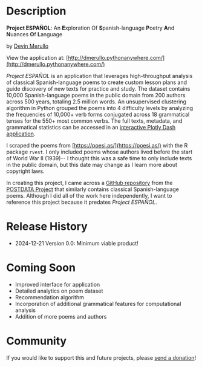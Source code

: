 # Description

**Project ESPAÑOL**: An **E**xploration Of **S**panish-language **P**oetry **A**nd **N**uances **O**f **L**anguage

by [Devin Merullo](https://dmerullo.github.io/)

View the application at: [http://dmerullo.pythonanywhere.com/](http://dmerullo.pythonanywhere.com/)

*Project ESPAÑOL* is an application that leverages high-throughput analysis of classical Spanish-language poems to create custom lesson plans and guide discovery of new texts for practice and study. The dataset contains 10,000 Spanish-language poems in the public domain from 200 authors across 500 years, totaling 2.5 million words. An unsupervised clustering algorithm in Python grouped the poems into 4 difficulty levels by analyzing the frequencies of 10,000+ verb forms conjugated across 18 grammatical tenses for the 550+ most common verbs. The full texts, metadata, and grammatical statistics can be accessed in an [interactive Plotly Dash application](http://dmerullo.pythonanywhere.com/). 

I scraped the poems from [https://poesi.as/](https://poesi.as/) with the R package `rvest`. I only included poems whose authors lived before the start of World War II (1939)-- I thought this was a safe time to only include texts in the public domain, but this date may change as I learn more about copyright laws. 

In creating this project, I came across a [GitHub repository](https://github.com/linhd-postdata/poesi.as) from the [POSTDATA Project](https://postdata.linhd.uned.es/) that similarly contains classical Spanish-language poems. Although I did all of the work here independently, I want to reference this project because it predates *Project ESPAÑOL*.

# Release History

- 2024-12-21 Version 0.0: Minimum viable product! 

# Coming Soon

- Improved interface for application
- Detailed analytics on poem dataset
- Recommendation algorithm
- Incorporation of additional grammatical features for computational analysis
- Addition of more poems and authors

# Community

If you would like to support this and future projects, please [send a donation](https://buymeacoffee.com/dmerullo)!